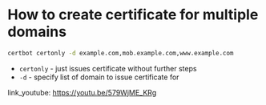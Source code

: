 # How to create certificate for multiple domains

```bash
certbot certonly -d example.com,mob.example.com,www.example.com
```

- `certonly` - just issues certificate without further steps
- `-d` - specify list of domain to issue certificate for


link_youtube: https://youtu.be/579WjME_KRg
